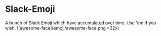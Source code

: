 # Slack-Emoji
A bunch of Slack Emoji which have accumulated over time. Use 'em if you wish.
![awesome-face](emoji/awesome-face.png =32x)
